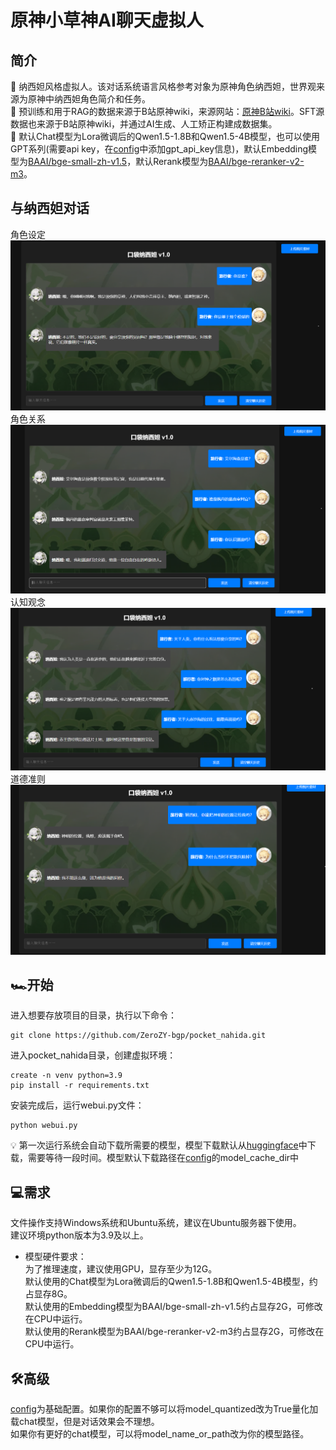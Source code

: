 # 原神小草神AI聊天虚拟人  
## 简介   
🤖 纳西妲风格虚拟人。该对话系统语言风格参考对象为原神角色纳西妲，世界观来源为原神中纳西妲角色简介和任务。   
📕 预训练和用于RAG的数据来源于B站原神wiki，来源网站：[原神B站wiki](https://wiki.biligame.com/ys/%E9%A6%96%E9%A1%B5)。SFT源数据也来源于B站原神wiki，并通过AI生成、人工矫正构建成数据集。  
🔆 默认Chat模型为Lora微调后的Qwen1.5-1.8B和Qwen1.5-4B模型，也可以使用GPT系列(需要api key，在[config](config.ini)中添加gpt_api_key信息)，默认Embedding模型为[BAAI/bge-small-zh-v1.5](https://huggingface.co/BAAI/bge-small-zh-v1.5)，默认Rerank模型为[BAAI/bge-reranker-v2-m3](https://huggingface.co/BAAI/bge-reranker-v2-m3)。  
## 与纳西妲对话
角色设定  
![本地图片](pics/人物设定.png "相对路径演示,上一级目录")
角色关系  
![本地图片](pics/人物关系.png "相对路径演示,上一级目录")  
认知观念  
![本地图片](pics/认知观念.png "相对路径演示,上一级目录")  
道德准则  
![本地图片](pics/道德准则.png "相对路径演示,上一级目录")
## 🏎️开始  
进入想要存放项目的目录，执行以下命令：
```angular2html
git clone https://github.com/ZeroZY-bgp/pocket_nahida.git
```
进入pocket_nahida目录，创建虚拟环境：
```angular2html
create -n venv python=3.9
pip install -r requirements.txt
```
安装完成后，运行webui.py文件：
```angular2html
python webui.py
```
💡 第一次运行系统会自动下载所需要的模型，模型下载默认从[huggingface](https://huggingface.co/)中下载，需要等待一段时间。模型默认下载路径在[config](config.ini)的model_cache_dir中
## 💻需求  
文件操作支持Windows系统和Ubuntu系统，建议在Ubuntu服务器下使用。  
建议环境python版本为3.9及以上。
- 模型硬件要求：  
为了推理速度，建议使用GPU，显存至少为12G。  
默认使用的Chat模型为Lora微调后的Qwen1.5-1.8B和Qwen1.5-4B模型，约占显存8G。  
默认使用的Embedding模型为BAAI/bge-small-zh-v1.5约占显存2G，可修改在CPU中运行。  
默认使用的Rerank模型为BAAI/bge-reranker-v2-m3约占显存2G，可修改在CPU中运行。   
## 🛠️高级  
[config](config.ini)为基础配置。如果你的配置不够可以将model_quantized改为True量化加载chat模型，但是对话效果会不理想。  
如果你有更好的chat模型，可以将model_name_or_path改为你的模型路径。

